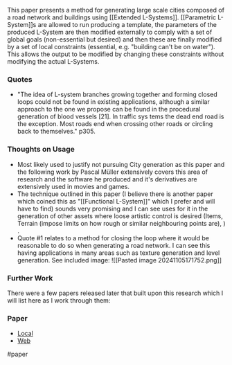 This paper presents a method for generating large scale cities composed of a road network and buildings using [[Extended L-Systems]]. [[Parametric L-System]]s are allowed to run producing a template, the parameters of the produced L-System are then modified externally to comply with a set of global goals (non-essential but desired) and then these are finally modified by a set of local constraints (essential, e.g. "building can't be on water"). This allows the output to be modified by changing these constraints without modifying the actual L-Systems.
### Quotes
- "The idea of L-system branches growing together and forming closed loops could not be found in existing applications, although a similar approach to the one we propose can be found in the procedural generation of blood vessels [21]. In traffic sys tems the dead end road is the exception. Most roads end when crossing other roads or circling back to themselves." p305.
### Thoughts on Usage
- Most likely used to justify not pursuing City generation as this paper and the following work by Pascal Müller extensively covers this area of research and the software he produced and it's derivatives are extensively used in movies and games.
- The technique outlined in this paper (I believe there is another paper which coined this as "[[Functional L-System]]" which I prefer and will have to find) sounds very promising and I can see uses for it in the generation of other assets where loose artistic control is desired (Items, Terrain (impose limits on how rough or similar neighbouring points are), ) .
- Quote #1 relates to a method for closing the loop where it would be reasonable to do so when generating a road network. I can see this having applications in many areas such as texture generation and level generation. See included image: ![[Pasted image 20241105171752.png]]
### Further Work
There were a few papers released later that built upon this research which I will list here as I work through them:
### Paper
- [Local](file:///W:%5CBsc%20Computing%5CDissertation%5CThird%20Party%5CPapers%5CProcedural%20Modeling%20of%20Cities.pdf)
- [Web](https://web.archive.org/web/20060114082225/http://www.vision.ee.ethz.ch/~pmueller/documents/procedural_modeling_of_cities__siggraph2001.pdf)


#paper